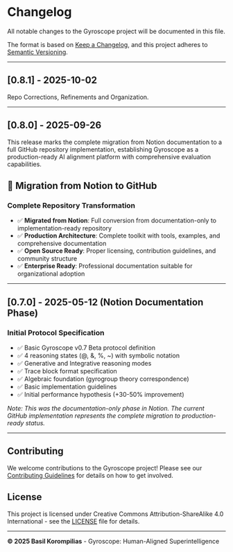 # Changelog

All notable changes to the Gyroscope project will be documented in this file.

The format is based on [Keep a Changelog](https://keepachangelog.com/en/1.0.0/),
and this project adheres to [Semantic Versioning](https://semver.org/spec/v2.0.0.html).

---

## [0.8.1] - 2025-10-02

Repo Corrections, Refinements and Organization.

---

## [0.8.0] - 2025-09-26

This release marks the complete migration from Notion documentation to a full GitHub repository implementation, establishing Gyroscope as a production-ready AI alignment platform with comprehensive evaluation capabilities.

## 🔄 **Migration from Notion to GitHub**

### **Complete Repository Transformation**
- ✅ **Migrated from Notion**: Full conversion from documentation-only to implementation-ready repository
- ✅ **Production Architecture**: Complete toolkit with tools, examples, and comprehensive documentation
- ✅ **Open Source Ready**: Proper licensing, contribution guidelines, and community structure
- ✅ **Enterprise Ready**: Professional documentation suitable for organizational adoption

---

## [0.7.0] - 2025-05-12 (Notion Documentation Phase)

### **Initial Protocol Specification**
- ✅ Basic Gyroscope v0.7 Beta protocol definition
- ✅ 4 reasoning states (@, &, %, ~) with symbolic notation
- ✅ Generative and Integrative reasoning modes
- ✅ Trace block format specification
- ✅ Algebraic foundation (gyrogroup theory correspondence)
- ✅ Basic implementation guidelines
- ✅ Initial performance hypothesis (+30-50% improvement)

*Note: This was the documentation-only phase in Notion. The current GitHub implementation represents the complete migration to production-ready status.*

---

## Contributing

We welcome contributions to the Gyroscope project! Please see our [Contributing Guidelines](./CONTRIBUTING.md) for details on how to get involved.

## License

This project is licensed under Creative Commons Attribution-ShareAlike 4.0 International - see the [LICENSE](LICENSE) file for details.

---

**© 2025 Basil Korompilias** - Gyroscope: Human-Aligned Superintelligence
